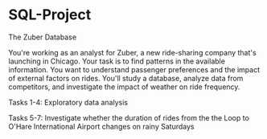 # SQL-Project
The Zuber Database

You're working as an analyst for Zuber, a new ride-sharing company that's launching in Chicago. Your task is to find patterns in the available information. You want to understand passenger preferences and the impact of external factors on rides.
You'll study a database, analyze data from competitors, and investigate the impact of weather on ride frequency.

Tasks 1-4: Exploratory data analysis

Tasks 5-7: Investigate whether the duration of rides from the the Loop to O'Hare International Airport changes on rainy Saturdays
